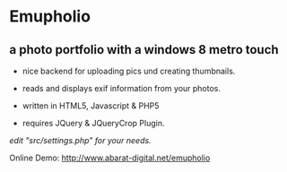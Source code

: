 # Emupholio #

## a photo portfolio with a windows 8 metro touch ##

- nice backend for uploading pics und creating thumbnails.

- reads and displays exif information from your photos.

- written in HTML5, Javascript & PHP5

- requires JQuery & JQueryCrop Plugin.
 

*edit "src/settings.php" for your needs.*

Online Demo: http://www.abarat-digital.net/emupholio
